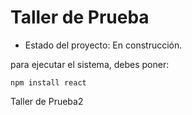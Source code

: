 <h1>Taller de Prueba</h1>

- Estado del proyecto: En construcción.

para ejecutar el sistema, debes poner:


```npm install react```

Taller de Prueba2
